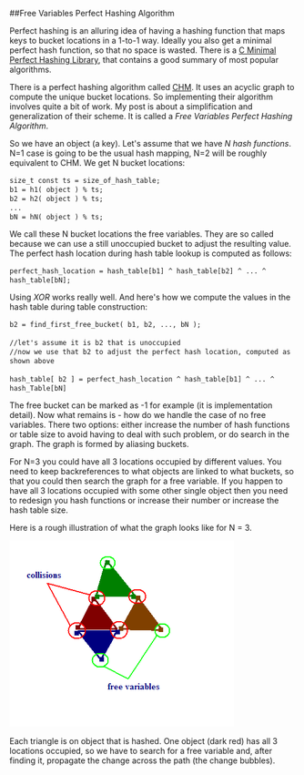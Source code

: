 ##Free Variables Perfect Hashing Algorithm

  Perfect hashing is an alluring idea of having a hashing function that maps keys to 
  bucket locations in a 1-to-1 way. Ideally you also get a minimal perfect hash function,
  so that no space is wasted. There is a [C Minimal Perfect Hashing Library](http://cmph.sourceforge.net/),
  that contains a good summary of most popular algorithms.

  There is a perfect hashing algorithm called [CHM](http://cmph.sourceforge.net/chm.html).
  It uses an acyclic graph to compute the unique bucket locations. So implementing their algorithm involves 
  quite a bit of work. My post is about a simplification and generalization of their scheme. It is called
  a *Free Variables Perfect Hashing Algorithm*.

  So we have an object (a key). Let's assume that we have _N hash functions_. N=1 case is going to be the usual 
  hash mapping, N=2 will be roughly equivalent to CHM.
  We get N bucket locations:


    size_t const ts = size_of_hash_table;
    b1 = h1( object ) % ts; 
    b2 = h2( object ) % ts; 
    ... 
    bN = hN( object ) % ts;


  We call these N bucket locations the free variables. They are so called because we can use a still unoccupied
  bucket to adjust the resulting value. The perfect hash location during hash table lookup is computed as follows:


    perfect_hash_location = hash_table[b1] ^ hash_table[b2] ^ ... ^ hash_table[bN];


  Using *XOR* works really well. And here's how we compute the values in the hash table during table construction:


    b2 = find_first_free_bucket( b1, b2, ..., bN ); 
    
    //let's assume it is b2 that is unoccupied
    //now we use that b2 to adjust the perfect hash location, computed as shown above
    
    hash_table[ b2 ] = perfect_hash_location ^ hash_table[b1] ^ ... ^ hash_Table[bN]


  The free bucket can be marked as -1 for example (it is implementation detail). Now what remains is - how do
  we handle the case of no free variables. There two options: either increase the number of hash functions or table 
  size to avoid having to deal with such problem, or do search in the graph.  The graph is formed by aliasing buckets.

  For N=3 you could have all 3 locations occupied by different values. You need to keep backreferences to 
  what objects are linked to what buckets, so that you could then search the graph for a free variable. If you happen 
  to have all 3 locations occupied with some other single object then you need to redesign you hash functions or 
  increase their number or increase the hash table size.

  Here is a rough illustration of what the graph looks like for N = 3.
  
  ![](images/free-variables-N3.png "Free Variables Algorithm for N=3")

  Each triangle is on object that is hashed. One object (dark red) has all 3 locations occupied, so we have
  to search for a free variable and, after finding it, propagate the change across the path (the change bubbles).


